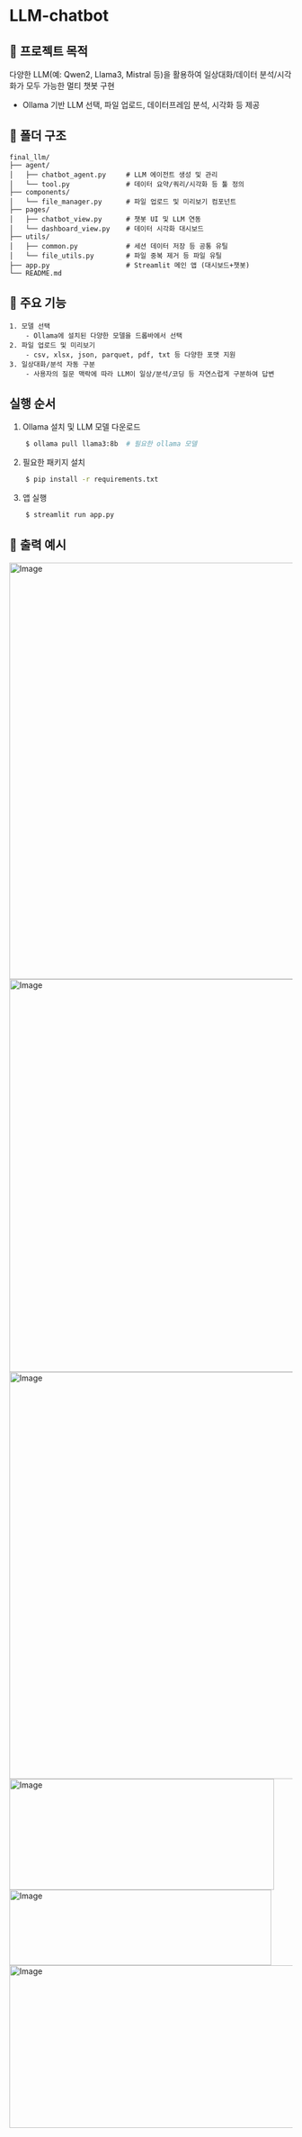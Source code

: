 # LLM-chatbot 

## 📌 프로젝트 목적

다양한 LLM(예: Qwen2, Llama3, Mistral 등)을 활용하여 일상대화/데이터 분석/시각화가 모두 가능한 멀티 챗봇 구현
- Ollama 기반 LLM 선택, 파일 업로드, 데이터프레임 분석, 시각화 등 제공

## 📂 폴더 구조
```
final_llm/
├── agent/
│   ├── chatbot_agent.py     # LLM 에이전트 생성 및 관리
│   └── tool.py              # 데이터 요약/쿼리/시각화 등 툴 정의
├── components/
│   └── file_manager.py      # 파일 업로드 및 미리보기 컴포넌트
├── pages/
│   ├── chatbot_view.py      # 챗봇 UI 및 LLM 연동
│   └── dashboard_view.py    # 데이터 시각화 대시보드
├── utils/
│   ├── common.py            # 세션 데이터 저장 등 공통 유틸
│   └── file_utils.py        # 파일 중복 제거 등 파일 유틸
├── app.py                   # Streamlit 메인 앱 (대시보드+챗봇)
└── README.md
```

## 🧭 주요 기능
```
1. 모델 선택
    - Ollama에 설치된 다양한 모델을 드롭바에서 선택
2. 파일 업로드 및 미리보기
    - csv, xlsx, json, parquet, pdf, txt 등 다양한 포맷 지원
3. 일상대화/분석 자동 구분
    - 사용자의 질문 맥락에 따라 LLM이 일상/분석/코딩 등 자연스럽게 구분하여 답변
```


## 실행 순서
1. Ollama 설치 및 LLM 모델 다운로드
```bash
    $ ollama pull llama3:8b  # 필요한 ollama 모델
```
2. 필요한 패키지 설치 
```bash
    $ pip install -r requirements.txt
```
3. 앱 실행
```bash
    $ streamlit run app.py
```

## 🔗 출력 예시
<img width="1070" height="740" alt="Image" src="https://github.com/user-attachments/assets/c210bc8b-abaa-408f-9a72-70dfd8fedc48" />
<img width="1084" height="698" alt="Image" src="https://github.com/user-attachments/assets/fe76a4d6-f4e2-4042-b6a7-faa2919fa02f" />
<img width="1144" height="723" alt="Image" src="https://github.com/user-attachments/assets/5d3ad421-a223-456a-8832-91449d4e1f4e" />
<img width="471" height="197" alt="Image" src="https://github.com/user-attachments/assets/3fc792ed-5f70-4115-b024-e10e3eb82d74" />
<img width="466" height="134" alt="Image" src="https://github.com/user-attachments/assets/e63732f4-0a3f-4cad-9620-4a47a927d3f9" />
<img width="781" height="289" alt="Image" src="https://github.com/user-attachments/assets/e21ae2c7-053b-4bc8-94ed-93c1b1aae356" />
